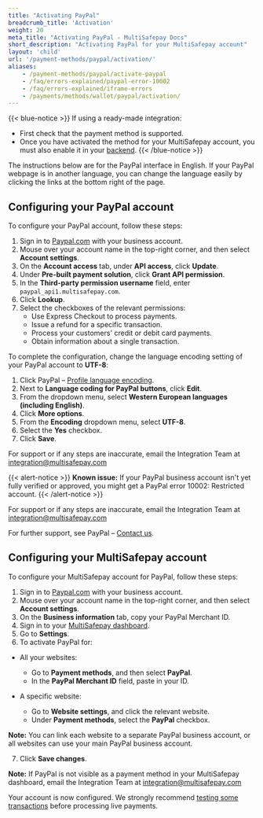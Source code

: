 ```yaml
---
title: "Activating PayPal"
breadcrumb_title: 'Activation'
weight: 20
meta_title: "Activating PayPal - MultiSafepay Docs"
short_description: "Activating PayPal for your MultiSafepay account"
layout: 'child'
url: '/payment-methods/paypal/activation/'
aliases: 
    - /payment-methods/paypal/activate-paypal
    - /faq/errors-explained/paypal-error-10002
    - /faq/errors-explained/iframe-errors
    - /payments/methods/wallet/paypal/activation/
---
```


{{< blue-notice >}} If using a ready-made integration: 

- First check that the payment method is supported. 
- Once you have activated the method for your MultiSafepay account, you must also enable it in your [backend](/glossaries/multisafepay-glossary/#backend).  {{< /blue-notice >}}

The instructions below are for the PayPal interface in English. If your PayPal webpage is in another language, you can change the language easily by clicking the links at the bottom right of the page.

## Configuring your PayPal account

To configure your PayPal account, follow these steps:

1. Sign in to [Paypal.com](https://www.paypal.com) with your business account.
2. Mouse over your account name in the top-right corner, and then select **Account settings**.
3. On the **Account access** tab, under **API access**, click **Update**.
4. Under **Pre-built payment solution**, click **Grant API permission**.
5. In the **Third-party permission username** field, enter `paypal_api1.multisafepay.com`. 
7. Click **Lookup**.  
8. Select the checkboxes of the relevant permissions:  
    - Use Express Checkout to process payments.
    - Issue a refund for a specific transaction.
    - Process your customers' credit or debit card payments.
    - Obtain information about a single transaction.

To complete the configuration, change the language encoding setting of your PayPal account to **UTF-8**:

1. Click PayPal – [Profile language encoding](https://www.paypal.com/cgi-bin/customerprofileweb?cmd=_profile-language-encoding).
2. Next to **Language coding for PayPal buttons**, click **Edit**.
3. From the dropdown menu, select **Western European languages (including English)**.
4. Click **More options**.
5. From the **Encoding** dropdown menu, select **UTF-8**.
6. Select the **Yes** checkbox.
7. Click **Save**.

For support or if any steps are inaccurate, email the Integration Team at <integration@multisafepay.com>

{{< alert-notice >}} **Known issue:** If your PayPal business account isn't yet fully verified or approved, you might get a PayPal error 10002: Restricted account. {{< /alert-notice >}}

For support or if any steps are inaccurate, email the Integration Team at <integration@multisafepay.com>

For further support, see PayPal – [Contact us](https://www.paypal.com/us/smarthelp/contact-us).

## Configuring your MultiSafepay account

To configure your MultiSafepay account for PayPal, follow these steps:

1. Sign in to [Paypal.com](https://www.paypal.com) with your business account.
2. Mouse over your account name in the top-right corner, and then select **Account settings**.
3. On the **Business information** tab, copy your PayPal Merchant ID.
4. Sign in to your [MultiSafepay dashboard](https://merchant.multisafepay.com).
5. Go to **Settings**. 
6. To activate PayPal for:

- All your websites:
    - Go to **Payment methods**, and then select **PayPal**.
    - In the **PayPal Merchant ID** field, paste in your ID.

- A specific website:
    - Go to **Website settings**, and click the relevant website.
    - Under **Payment methods**, select the **PayPal** checkbox.

**Note:** You can link each website to a separate PayPal business account, or all websites can use your main PayPal business account.

7. Click **Save changes**.

**Note:** If PayPal is not visible as a payment method in your MultiSafepay dashboard, email the Integration Team at <integration@multisafepay.com> 

Your account is now configured. We strongly recommend [testing some transactions](/payment-methods/paypal/integration-testing/) before processing live payments.






